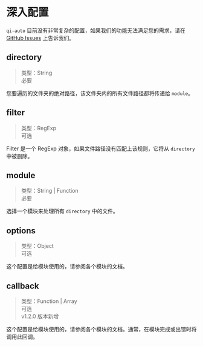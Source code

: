 # 深入配置

`qi-auto` 目前没有非常复杂的配置，如果我们的功能无法满足您的需求，请在 [GitHub Issues](https://github.com/SaekiRaku/qi-auto/issues) 上告诉我们。

## directory

> 类型：String  
> 必要  

您要遍历的文件夹的绝对路径，该文件夹内的所有文件路径都将传递给 `module`。

## filter

> 类型：RegExp  
> 可选  

Filter 是一个 RegExp 对象，如果文件路径没有匹配上该规则，它将从 `directory` 中被删除。

## module

> 类型：String | Function  
> 必要  

选择一个模块来处理所有 `directory` 中的文件。

## options

> 类型：Object  
> 可选  

这个配置是给模块使用的，请参阅各个模块的文档。

## callback <Badge text="新增" />

> 类型：Function | Array  
> 可选  
> v1.2.0 版本新增  

这个配置是给模块使用的，请参阅各个模块的文档。通常，在模块完成或出错时将调用此回调。
